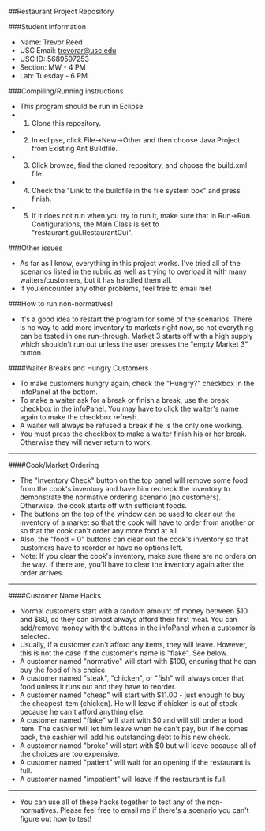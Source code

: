 ##Restaurant Project Repository

###Student Information
  + Name: Trevor Reed
  + USC Email: trevorar@usc.edu
  + USC ID: 5689597253
  + Section: MW - 4 PM
  + Lab: Tuesday - 6 PM

###Compiling/Running instructions
  + This program should be run in Eclipse
  + 1. Clone this repository.
  + 2. In eclipse, click File->New->Other and then choose Java Project from Existing Ant Buildfile.
  + 3. Click browse, find the cloned repository, and choose the build.xml file.
  + 4. Check the "Link to the buildfile in the file system box" and press finish.
  + 5. If it does not run when you try to run it, make sure that in Run->Run Configurations, the Main Class is set to "restaurant.gui.RestaurantGui".

###Other issues
  + As far as I know, everything in this project works. I've tried all of the scenarios listed in the rubric as well as trying to overload it with many waiters/customers, but it has handled them all.
  + If you encounter any other problems, feel free to email me!

###How to run non-normatives!
  + It's a good idea to restart the program for some of the scenarios. There is no way to add more inventory to markets right now, so not everything can be tested in one run-through. Market 3 starts off with a high supply which shouldn't run out unless the user presses the "empty Market 3" button.

####Waiter Breaks and Hungry Customers
  + To make customers hungry again, check the "Hungry?" checkbox in the infoPanel at the bottom. 
  + To make a waiter ask for a break or finish a break, use the break checkbox in the infoPanel. You may have to click the waiter's name again to make the checkbox refresh.
  + A waiter will always be refused a break if he is the only one working.
  + You must press the checkbox to make a waiter finish his or her break. Otherwise they will never return to work.

--------

####Cook/Market Ordering
  + The "Inventory Check" button on the top panel will remove some food from the cook's inventory and have him recheck the inventory to demonstrate the normative ordering scenario (no customers). Otherwise, the cook starts off with sufficient foods.
  + The buttons on the top of the window can be used to clear out the inventory of a market so that the cook will have to order from another or so that the cook can't order any more food at all. 
  + Also, the "food = 0" buttons can clear out the cook's inventory so that customers have to reorder or have no options left.
  + Note: If you clear the cook's inventory, make sure there are no orders on the way. If there are, you'll have to clear the inventory again after the order arrives.

--------

####Customer Name Hacks
  + Normal customers start with a random amount of money between $10 and $60, so they can almost always afford their first meal. You can add/remove money with the buttons in the infoPanel when a customer is selected.
  + Usually, if a customer can't afford any items, they will leave. However, this is not the case if the customer's name is "flake". See below.
  + A customer named "normative" will start with $100, ensuring that he can buy the food of his choice.
  + A customer named "steak", "chicken", or "fish" will always order that food unless it runs out and they have to reorder.
  + A customer named "cheap" will start with $11.00 - just enough to buy the cheapest item (chicken). He will leave if chicken is out of stock because he can't afford anything else.
  + A customer named "flake" will start with $0 and will still order a food item. The cashier will let him leave when he can't pay, but if he comes back, the cashier will add his outstanding debt to his new check.
  + A customer named "broke" will start with $0 but will leave because all of the choices are too expensive.
  + A customer named "patient" will wait for an opening if the restaurant is full.
  + A customer named "impatient" will leave if the restaurant is full.

--------

  + You can use all of these hacks together to test any of the non-normatives. Please feel free to email me if there's a scenario you can't figure out how to test!